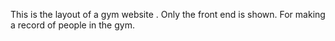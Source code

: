 This is the layout of a gym website .
Only the front end is shown.
For making a record of people in the gym.
